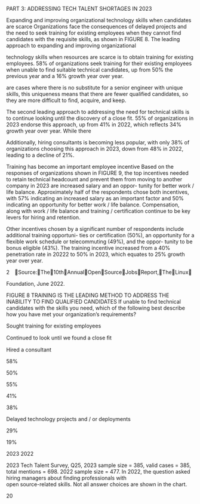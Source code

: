 PART 3: ADDRESSING TECH TALENT SHORTAGES IN 2023


Expanding and 
improving organizational 
technology skills when 
candidates are scarce
Organizations face the consequences of delayed 
projects and the need to seek training for existing 
employees when they cannot find candidates with 
the requisite skills, as shown in FIGURE 8. The leading 
approach to expanding and improving organizational 


technology skills when resources are scarce is to obtain 
training for existing employees. 58% of organizations 
seek training for their existing employees when unable 
to find suitable technical candidates, up from 50% the 
previous year and a 16% growth year over year.


are cases where there is no substitute for a senior 
engineer with unique skills, this uniqueness means 
that there are fewer qualified candidates, so they are 
more difficult to find, acquire, and keep.


The second leading approach to addressing the need 
for technical skills is to continue looking until the 
discovery of a close fit. 55% of organizations in 2023 
endorse this approach, up from 41% in 2022, which 
reflects 34% growth year over year. While there 


Additionally, hiring consultants is becoming less 
popular, with only 38% of organizations choosing 
this approach in 2023, down from 48% in 2022, 
leading to a decline of 21%.


Training has become an 
important employee incentive
Based on the responses of organizations shown in 
FIGURE 9, the top incentives needed to retain technical 
headcount and prevent them from moving to another 
company in 2023 are increased salary and an oppor-
tunity for better work / life balance. Approximately 
half of the respondents chose both incentives, with 
57% indicating an increased salary as an important 
factor and 50% indicating an opportunity for better 
work / life balance. Compensation, along with work / 
life balance and training / certification continue to be 
key levers for hiring and retention.


Other incentives chosen by a significant number of 
respondents include additional training opportuni-
ties or certification (50%), an opportunity for a flexible 
work schedule or telecommuting (49%), and the oppor-
tunity to be bonus eligible (43%). The training incentive 
increased from a 40% penetration rate in 20222 to 50% 
in 2023, which equates to 25% growth year over year.


2 Source:The10thAnnualOpenSourceJobsReport,TheLinux


Foundation, June 2022.


FIGURE 8 
TRAINING IS THE LEADING METHOD TO ADDRESS THE INABILITY TO 
FIND QUALIFIED CANDIDATES
If unable to find technical candidates with the skills you need, which of the 
following best describe how you have met your organization’s requirements? 


Sought training for
existing employees


Continued to look until
we found a close ﬁt


Hired a consultant


58%


50%


55%


41%


38%


Delayed technology projects
and / or deployments


29%


19%


2023
2022


2023 Tech Talent Survey, Q25, 2023 sample size = 385, valid cases = 385, total mentions = 698. 2022 sample size = 477.
In 2022, the question asked hiring managers about finding professionals with  
open source-related skills. Not all answer choices are shown in the chart. 


 20


